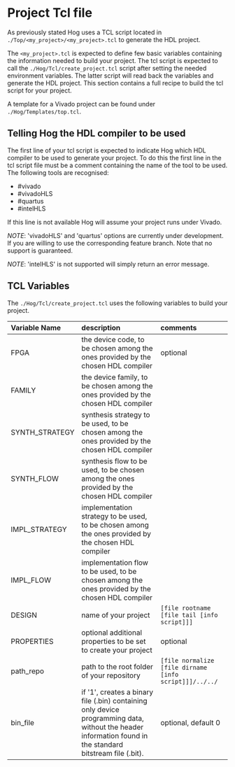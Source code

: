 # Project Tcl file

As previously stated Hog uses a TCL script located in `./Top/<my_project>/<my_project>.tcl` to generate the HDL project.

The `<my_project>.tcl` is expected to define few basic variables containing the information needed to build your project.
The tcl script is expected to call the `./Hog/Tcl/create_project.tcl` script after setting the needed environment variables.
The latter script will read back the variables and generate the HDL project.
This section contains a full recipe to build the tcl script for your project.

A template for a Vivado project can be found under `./Hog/Templates/top.tcl`.

## Telling Hog the HDL compiler to be used

The first line of your tcl script is expected to indicate Hog which HDL compiler to be used to generate your project.
To do this the first line in the tcl script file must be a comment containing the name of the tool to be used. 
The following tools are recognised:

- \#vivado
- \#vivadoHLS
- \#quartus 
- \#intelHLS

If this line is not available Hog will assume your project runs under Vivado.

*NOTE*: 'vivadoHLS' and 'quartus' options are currently under development. If you are willing to use the corresponding feature branch. Note that no support is guaranteed.

*NOTE*: 'intelHLS' is not supported will simply return an error message.

## TCL Variables

The `./Hog/Tcl/create_project.tcl` uses the following variables to build your project.

| Variable Name     | description                                                                                               | comments                                                  |
|:------------------|:----------------------------------------------------------------------------------------------------------|:----------------------------------------------------------|
| FPGA              | the device code, to be chosen among the ones provided by the chosen HDL compiler                          | optional                                                 |
| FAMILY            | the device family, to be chosen among the ones provided by the chosen HDL compiler                        |                                                           |
| SYNTH_STRATEGY    | synthesis strategy to be used, to be chosen among the ones provided by the chosen HDL compiler            |                                                           |
| SYNTH_FLOW        | synthesis flow to be used, to be chosen among the ones provided by the chosen HDL compiler                |                                                           |
| IMPL_STRATEGY     | implementation strategy to be used, to be chosen among the ones provided by the chosen HDL compiler       |                                                           |
| IMPL_FLOW         | implementation flow to be used, to be chosen among the ones provided by the chosen HDL compiler           |                                                           |
| DESIGN            | name of your project                                                                                      | `[file rootname [file tail [info script]]]`               |
| PROPERTIES        | optional additional properties to be set to create your project                                          | optional                                                  |
| path_repo         | path to the root folder of your repository                                                                | `[file normalize [file dirname [info script]]]/../../`    |
| bin_file          | if '1', creates a binary file (.bin) containing only device programming data, without the header information found in the standard bitstream file (.bit). | optional, default 0 |                                                                                                       |
